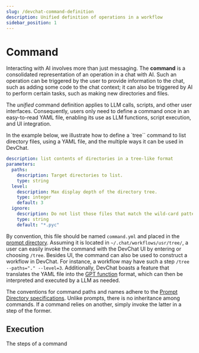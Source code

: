 ```yaml
---
slug: /devchat-command-definition
description: Unified definition of operations in a workflow
sidebar_position: 1
---
```


# Command

Interacting with AI involves more than just messaging.
The **command** is a consolidated representation of an operation in a chat with AI.
Such an operation can be triggered by the user to provide information to the chat, such as adding some code to the chat context; it can also be triggered by AI to perform certain tasks, such as making new directories and files.

The *unified* command definition applies to LLM calls, scripts, and other user interfaces.
Consequently, users only need to define a command once in an easy-to-read YAML file, enabling its use as LLM functions, script execution, and UI integration.

In the example below, we illustrate how to define a `tree`` command to list directory files, using a YAML file, and the multiple ways it can be used in DevChat.

```yaml
description: list contents of directories in a tree-like format
parameters:
  paths:
    description: Target directories to list.
    type: string
  level:
    description: Max display depth of the directory tree.
    type: integer
    default: 3
  ignore:
    description: Do not list those files that match the wild-card pattern.
    type: string
    default: "*.pyc"
```

By convention, this file should be named `command.yml` and placed in the [prompt directory](/extend-devchat-with-custom-prompts).
Assuming it is located in `~/.chat/workflows/usr/tree/`, a user can easily invoke the command with the DevChat UI by entering or choosing `/tree`.
Besides UI, the command can also be used to construct a workflow in DevChat.
For instance, a workflow may have such a step `/tree --paths="." --level=3`.
Additionally, DevChat boasts a feature that translates the YAML file into the [GPT function](https://openai.com/blog/function-calling-and-other-api-updates) format, which can then be interpreted and executed by a LLM as needed.

The conventions for command paths and names adhere to the [Prompt Directory specifications](/extend-devchat-with-custom-prompts#path).
Unlike prompts, there is no inheritance among commands.
If a command relies on another, simply invoke the latter in a step of the former.

## Execution

The steps of a command 